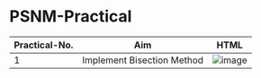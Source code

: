 # PSNM-Practical
|Practical-No.   |Aim                          |HTML                         |
|----------------|-------------------------------|-----------------------------|
|1|Implement Bisection Method           |![image](https://user-images.githubusercontent.com/90174038/214317845-77bb1868-0c9c-4d0c-888a-745f47fb4b96.png)|

